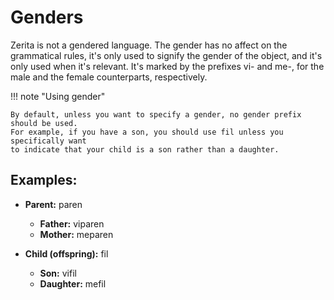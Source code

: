# Genders

Zerita is not a gendered language. The gender has no affect on the grammatical rules,
it's only used to signify the gender of the object, and it's only used when it's
relevant. It's marked by the prefixes vi- and me-, for the male and the female
counterparts, respectively.

!!! note "Using gender"

    By default, unless you want to specify a gender, no gender prefix should be used.
    For example, if you have a son, you should use fil unless you specifically want
    to indicate that your child is a son rather than a daughter.

## Examples:

-   **Parent:** paren

    -   **Father:** viparen
    -   **Mother:** meparen

-   **Child (offspring):** fil

    -   **Son:** vifil
    -   **Daughter:** mefil

